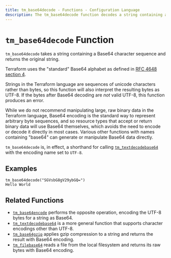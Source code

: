 ```yaml
---
title: tm_base64decode - Functions - Configuration Language
description: The tm_base64decode function decodes a string containing a base64 sequence.
---
```


# `tm_base64decode` Function

`tm_base64decode` takes a string containing a Base64 character sequence and
returns the original string.

Terraform uses the "standard" Base64 alphabet as defined in
[RFC 4648 section 4](https://tools.ietf.org/html/rfc4648#section-4).

Strings in the Terraform language are sequences of unicode characters rather
than bytes, so this function will also interpret the resulting bytes as
UTF-8. If the bytes after Base64 decoding are _not_ valid UTF-8, this function
produces an error.

While we do not recommend manipulating large, raw binary data in the Terraform
language, Base64 encoding is the standard way to represent arbitrary byte
sequences, and so resource types that accept or return binary data will use
Base64 themselves, which avoids the need to encode or decode it directly in
most cases. Various other functions with names containing "base64" can generate
or manipulate Base64 data directly.

`tm_base64decode` is, in effect, a shorthand for calling
[`tm_textdecodebase64`](/cli/functions/tm_textdecodebase64) with the encoding name set to
`UTF-8`.

## Examples

```
tm_base64decode("SGVsbG8gV29ybGQ=")
Hello World
```

## Related Functions

* [`tm_base64encode`](./tm_base64encode.md) performs the opposite operation,
  encoding the UTF-8 bytes for a string as Base64.
* [`tm_textdecodebase64`](./tm_textdecodebase64.md) is a more general function that
  supports character encodings other than UTF-8.
* [`tm_base64gzip`](./tm_base64gzip.md) applies gzip compression to a string
  and returns the result with Base64 encoding.
* [`tm_filebase64`](./tm_filebase64.md) reads a file from the local filesystem
  and returns its raw bytes with Base64 encoding.
